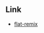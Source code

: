 

## Link

* [flat-remix](https://aur.archlinux.org/packages?O=0&SeB=nd&K=flat-remix&outdated=&SB=p&SO=d&PP=50&submit=Go)
